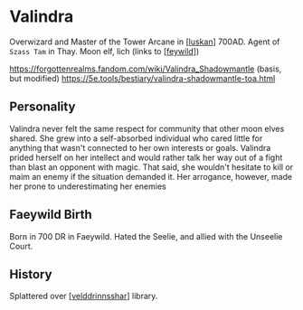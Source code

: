 # Valindra
Overwizard and Master of the Tower Arcane in [[luskan]] 700AD.
Agent of `Szass Tam` in Thay.
Moon elf, lich (links to [[feywild]])

https://forgottenrealms.fandom.com/wiki/Valindra_Shadowmantle (basis, but modified)
https://5e.tools/bestiary/valindra-shadowmantle-toa.html

## Personality
Valindra never felt the same respect for community that other moon elves shared. She grew into a self-absorbed individual who cared little for anything that wasn't connected to her own interests or goals. Valindra prided herself on her intellect and would rather talk her way out of a fight than blast an opponent with magic. That said, she wouldn't hesitate to kill or maim an enemy if the situation demanded it. Her arrogance, however, made her prone to underestimating her enemies

## Faeywild Birth
Born in 700 DR in Faeywild.
Hated the Seelie, and allied with the Unseelie Court.

## History
Splattered over [[velddrinnsshar]] library.

[//begin]: # "Autogenerated link references for markdown compatibility"
[luskan]: ../north/luskan "Luskan"
[feywild]: ../planar/feywild "Feywild"
[velddrinnsshar]: ../east/velddrinnsshar "V'elddrinnsshar"
[//end]: # "Autogenerated link references"
